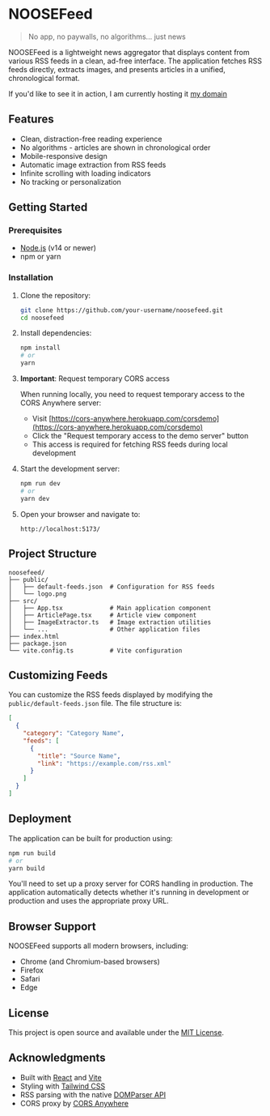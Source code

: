 # NOOSEFeed

> No app, no paywalls, no algorithms... just news

NOOSEFeed is a lightweight news aggregator that displays content from various RSS feeds in a clean, ad-free interface. The application fetches RSS feeds directly, extracts images, and presents articles in a unified, chronological format.

If you'd like to see it in action, I am currently hosting it [my domain](https://warriorlife.ca/)

## Features

- Clean, distraction-free reading experience
- No algorithms - articles are shown in chronological order
- Mobile-responsive design
- Automatic image extraction from RSS feeds
- Infinite scrolling with loading indicators
- No tracking or personalization

## Getting Started

### Prerequisites

- [Node.js](https://nodejs.org/) (v14 or newer)
- npm or yarn

### Installation

1. Clone the repository:
   ```bash
   git clone https://github.com/your-username/noosefeed.git
   cd noosefeed
   ```

2. Install dependencies:
   ```bash
   npm install
   # or
   yarn
   ```

3. **Important**: Request temporary CORS access

   When running locally, you need to request temporary access to the CORS Anywhere server:
   - Visit [https://cors-anywhere.herokuapp.com/corsdemo](https://cors-anywhere.herokuapp.com/corsdemo)
   - Click the "Request temporary access to the demo server" button
   - This access is required for fetching RSS feeds during local development

4. Start the development server:
   ```bash
   npm run dev
   # or
   yarn dev
   ```

5. Open your browser and navigate to:
   ```
   http://localhost:5173/
   ```

## Project Structure

```
noosefeed/
├── public/
│   ├── default-feeds.json  # Configuration for RSS feeds
│   └── logo.png
├── src/
│   ├── App.tsx             # Main application component
│   ├── ArticlePage.tsx     # Article view component
│   ├── ImageExtractor.ts   # Image extraction utilities
│   └── ...                 # Other application files
├── index.html
├── package.json
└── vite.config.ts          # Vite configuration
```

## Customizing Feeds

You can customize the RSS feeds displayed by modifying the `public/default-feeds.json` file. The file structure is:

```json
[
  {
    "category": "Category Name",
    "feeds": [
      {
        "title": "Source Name",
        "link": "https://example.com/rss.xml"
      }
    ]
  }
]
```

## Deployment

The application can be built for production using:

```bash
npm run build
# or
yarn build
```

You'll need to set up a proxy server for CORS handling in production. The application automatically detects whether it's running in development or production and uses the appropriate proxy URL.

## Browser Support

NOOSEFeed supports all modern browsers, including:
- Chrome (and Chromium-based browsers)
- Firefox
- Safari
- Edge

## License

This project is open source and available under the [MIT License](LICENSE).

## Acknowledgments

- Built with [React](https://reactjs.org/) and [Vite](https://vitejs.dev/)
- Styling with [Tailwind CSS](https://tailwindcss.com/)
- RSS parsing with the native [DOMParser API](https://developer.mozilla.org/en-US/docs/Web/API/DOMParser)
- CORS proxy by [CORS Anywhere](https://github.com/Rob--W/cors-anywhere)
